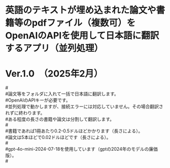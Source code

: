 # <BR>
# 英語のテキストが埋め込まれた論文や書籍等のpdfファイル（複数可）をOpenAIのAPIを使用して日本語に翻訳するアプリ（並列処理）<BR>
# Ver.1.0　（2025年2月）<BR>

#<BR>
#論文等をフォルダに入れて一括で日本語に翻訳します。<BR>
#OpenAIのAPIキーが必要です。<BR>
#並列処理で動かしますが、接続エラーには対応していません。その場合翻訳されずに終わります。<BR>
#ある程度の長さの書籍や論文は分割して翻訳します。<BR>
#<BR>
#書籍であれば1冊あたり0.2-0.5ドルほどかかります（長さによる）。<BR>
#論文は5本ほどで0.02ドルほどです（長さによる）。<BR>
#<BR>
#gpt-4o-mini-2024-07-18を使用しています（gptの2024年のモデルの廉価版）。<BR>
#<BR>
